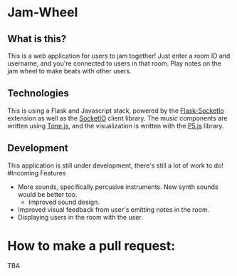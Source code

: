 # Jam-Wheel
## What is this?
This is a web application for users to jam together! Just enter a room ID and username, and you're connected to users in that room. Play notes on the jam wheel to make beats with other users.

## Technologies
This is using a Flask and Javascript stack, powered by the [Flask-SocketIo](https://flask-socketio.readthedocs.io/en/latest/) extension as well as the [SocketIO](https://socket.io/) client library. The music components are written using [Tone.js](https://tonejs.github.io/), and the visualization is written with the [P5.js](https://p5js.org/) library.

## Development
This application is still under development, there's still a lot of work to do!
#Incoming Features
- More sounds, specifically percusive instruments. New synth sounds would be better too.
	- Improved sound design.
- Improved visual feedback from user's emitting notes in the room.
- Displaying users in the room with the user.

# How to make a pull request:
TBA
